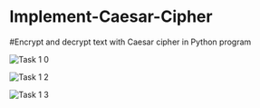 # Implement-Caesar-Cipher
#Encrypt and decrypt text with Caesar cipher in Python program

![Task 1 0](https://github.com/Willborn6969/Implement-Caesar-Cipher/assets/142813401/102fb8b9-7f61-4cd9-ae67-82fb1a3777f2)

![Task 1 2](https://github.com/Willborn6969/Implement-Caesar-Cipher/assets/142813401/29c31b58-815b-4e79-9b33-cb79d90465b9)

![Task 1 3](https://github.com/Willborn6969/Implement-Caesar-Cipher/assets/142813401/031a26ec-2242-4764-936b-6d4f2f7208ee)


